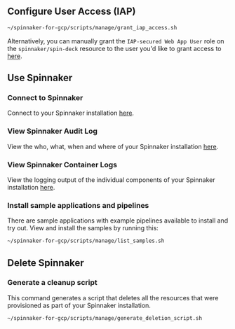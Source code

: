## Configure User Access (IAP)

```bash
~/spinnaker-for-gcp/scripts/manage/grant_iap_access.sh
```

Alternatively, you can manually grant the `IAP-secured Web App User` role on the `spinnaker/spin-deck` resource to the user you'd like to grant access to [here](https://console.developers.google.com/security/iap?project={{project-id}}).

## Use Spinnaker

### Connect to Spinnaker

Connect to your Spinnaker installation [here](https://$DOMAIN_NAME).

### View Spinnaker Audit Log

View the who, what, when and where of your Spinnaker installation
[here](https://console.developers.google.com/logs/viewer?project={{project-id}}&resource=cloud_function&logName=projects%2F{{project-id}}%2Flogs%2F$CLOUD_FUNCTION_NAME&minLogLevel=200).

### View Spinnaker Container Logs

View the logging output of the individual components of your Spinnaker installation
[here](https://console.developers.google.com/logs/viewer?project={{project-id}}&resource=k8s_container%2Fcluster_name%2F$GKE_CLUSTER%2Fnamespace_name%2Fspinnaker).

### Install sample applications and pipelines

There are sample applications with example pipelines available to install and try out.
View and install the samples by running this:

```bash
~/spinnaker-for-gcp/scripts/manage/list_samples.sh
```

## Delete Spinnaker

### Generate a cleanup script

This command generates a script that deletes all the resources that were provisioned as part of your Spinnaker installation.

```bash
~/spinnaker-for-gcp/scripts/manage/generate_deletion_script.sh
```
